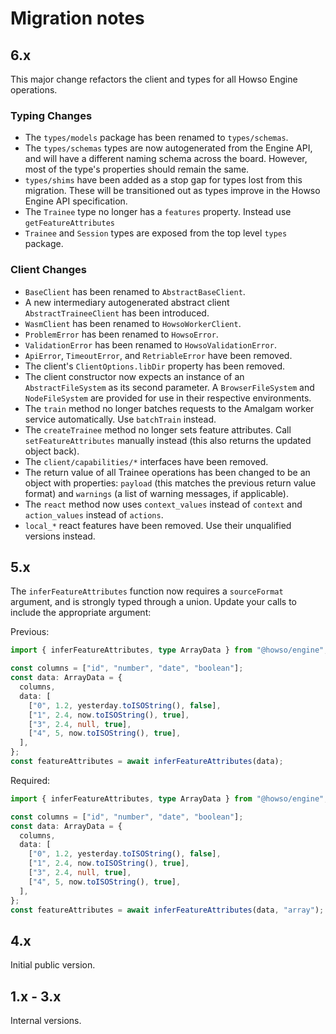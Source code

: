 # Migration notes

## 6.x

This major change refactors the client and types for all Howso Engine operations.

### Typing Changes

- The `types/models` package has been renamed to `types/schemas`.
- The `types/schemas` types are now autogenerated from the Engine API, and will have a different naming schema across
  the board. However, most of the type's properties should remain the same.
- `types/shims` have been added as a stop gap for types lost from this migration. These will be transitioned out as
  types improve in the Howso Engine API specification.
- The `Trainee` type no longer has a `features` property. Instead use `getFeatureAttributes`
- `Trainee` and `Session` types are exposed from the top level `types` package.

### Client Changes

- `BaseClient` has been renamed to `AbstractBaseClient`.
- A new intermediary autogenerated abstract client `AbstractTraineeClient` has been introduced.
- `WasmClient` has been renamed to `HowsoWorkerClient`.
- `ProblemError` has been renamed to `HowsoError`.
- `ValidationError` has been renamed to `HowsoValidationError`.
- `ApiError`, `TimeoutError`, and `RetriableError` have been removed.
- The client's `ClientOptions.libDir` property has been removed.
- The client constructor now expects an instance of an `AbstractFileSystem` as its second parameter.
  A `BrowserFileSystem` and `NodeFileSystem` are provided for use in their respective environments.
- The `train` method no longer batches requests to the Amalgam worker service automatically. Use `batchTrain` instead.
- The `createTrainee` method no longer sets feature attributes. Call `setFeatureAttributes` manually instead
  (this also returns the updated object back).
- The `client/capabilities/*` interfaces have been removed.
- The return value of all Trainee operations has been changed to be an object with properties:
  `payload` (this matches the previous return value format) and `warnings` (a list of warning messages, if applicable).
- The `react` method now uses `context_values` instead of `context` and `action_values` instead of `actions`.
- `local_*` react features have been removed. Use their unqualified versions instead.

## 5.x

The `inferFeatureAttributes` function now requires a `sourceFormat` argument, and is strongly typed through a union.
Update your calls to include the appropriate argument:

Previous:

```ts
import { inferFeatureAttributes, type ArrayData } from "@howso/engine";

const columns = ["id", "number", "date", "boolean"];
const data: ArrayData = {
  columns,
  data: [
    ["0", 1.2, yesterday.toISOString(), false],
    ["1", 2.4, now.toISOString(), true],
    ["3", 2.4, null, true],
    ["4", 5, now.toISOString(), true],
  ],
};
const featureAttributes = await inferFeatureAttributes(data);
```

Required:

```ts
import { inferFeatureAttributes, type ArrayData } from "@howso/engine";

const columns = ["id", "number", "date", "boolean"];
const data: ArrayData = {
  columns,
  data: [
    ["0", 1.2, yesterday.toISOString(), false],
    ["1", 2.4, now.toISOString(), true],
    ["3", 2.4, null, true],
    ["4", 5, now.toISOString(), true],
  ],
};
const featureAttributes = await inferFeatureAttributes(data, "array");
```

## 4.x

Initial public version.

## 1.x - 3.x

Internal versions.
